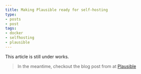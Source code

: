 ```yaml
---
title: Making Plausible ready for self-hosting 
type:
- posts
- post
tags: 
- docker
- selfhosting
- plausible 
---
```

This article is still under works. 

>In the meantime, checkout the blog post from at [Plausible](https://plausible.io/blog/self-hosted-web-analytics-beta)
